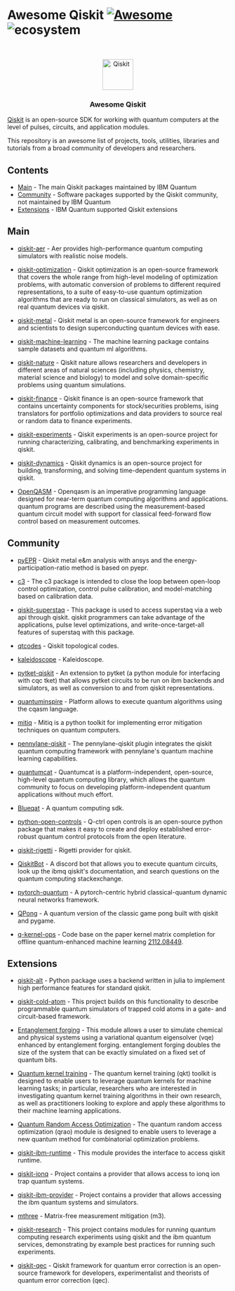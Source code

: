 <!--lint ignore double-link-->

# Awesome Qiskit [![Awesome](https://awesome.re/badge.svg)](https://awesome.re) ![ecosystem](https://img.shields.io/badge/Qiskit-Ecosystem-blueviolet) 

<!--lint enable double-link-->

<br />
<p align="center">
  <p align="center">
    <a href="https://qiskit.org/">
      <img alt="Qiskit" src="https://qiskit.org/images/qiskit-logo.png" width="70" />
    </a>
  </p>
  <h3 align="center">Awesome Qiskit</h3>
</p>

[Qiskit](https://qiskit.org/) is an open-source SDK for working with quantum computers at the level of pulses, circuits, and application modules.

This repository is an awesome list of projects, tools, utilities, libraries and tutorials from a broad community of developers and researchers.

## Contents

* [Main](#main) - The main Qiskit packages maintained by IBM Quantum
* [Community](#community) - Software packages supported by the Qiskit community, not maintained by IBM Quantum
* [Extensions](#extensions) - IBM Quantum supported Qiskit extensions


## Main


* [qiskit-aer](https://github.com/Qiskit/qiskit-aer) - Aer provides high-performance quantum computing simulators with realistic noise models.

* [qiskit-optimization](https://github.com/Qiskit/qiskit-optimization) - Qiskit optimization is an open-source framework that covers the whole range from high-level modeling of optimization problems, with automatic conversion of problems to different required representations, to a suite of easy-to-use quantum optimization algorithms that are ready to run on classical simulators, as well as on real quantum devices via qiskit.

* [qiskit-metal](https://github.com/Qiskit/qiskit-metal) - Qiskit metal is an open-source framework for engineers and scientists to design superconducting quantum devices with ease.

* [qiskit-machine-learning](https://github.com/Qiskit/qiskit-machine-learning) - The machine learning package contains sample datasets and quantum ml algorithms.

* [qiskit-nature](https://github.com/Qiskit/qiskit-nature) - Qiskit nature allows researchers and developers in different areas of natural sciences (including physics, chemistry, material science and biology) to model and solve domain-specific problems using quantum simulations.

* [qiskit-finance](https://github.com/Qiskit/qiskit-finance) - Qiskit finance is an open-source framework that contains uncertainty components for stock/securities problems, ising translators for portfolio optimizations and data providers to source real or random data to finance experiments.

* [qiskit-experiments](https://github.com/Qiskit/qiskit-experiments) - Qiskit experiments is an open-source project for running characterizing, calibrating, and benchmarking experiments in qiskit.

* [qiskit-dynamics](https://github.com/Qiskit/qiskit-dynamics) - Qiskit dynamics is an open-source project for building, transforming, and solving time-dependent quantum systems in qiskit.

* [OpenQASM](https://github.com/openqasm/openqasm) - Openqasm is an imperative programming language designed for near-term quantum computing algorithms and applications. quantum programs are described using the measurement-based quantum circuit model with support for classical feed-forward flow control based on measurement outcomes.


## Community


* [pyEPR](https://github.com/zlatko-minev/pyEPR) - Qiskit metal e&m analysis with ansys and the energy-participation-ratio method is based on pyepr.

* [c3](https://github.com/q-optimize/c3) - The c3 package is intended to close the loop between open-loop control optimization, control pulse calibration, and model-matching based on calibration data.

* [qiskit-superstaq](https://github.com/SupertechLabs/qiskit-superstaq) - This package is used to access superstaq via a web api through qiskit. qiskit programmers can take advantage of the applications, pulse level optimizations, and write-once-target-all features of superstaq with this package.

* [qtcodes](https://github.com/yaleqc/qtcodes) - Qiskit topological codes.

* [kaleidoscope](https://github.com/QuSTaR/kaleidoscope) - Kaleidoscope.

* [pytket-qiskit](https://github.com/CQCL/pytket-extensions/tree/develop/modules/pytket-qiskit) - An extension to pytket (a python module for interfacing with cqc tket) that allows pytket circuits to be run on ibm backends and simulators, as well as conversion to and from qiskit representations.

* [quantuminspire](https://github.com/QuTech-Delft/quantuminspire) - Platform allows to execute quantum algorithms using the cqasm language.

* [mitiq](https://github.com/unitaryfund/mitiq) - Mitiq is a python toolkit for implementing error mitigation techniques on quantum computers.

* [pennylane-qiskit](https://github.com/PennyLaneAI/pennylane-qiskit) - The pennylane-qiskit plugin integrates the qiskit quantum computing framework with pennylane's quantum machine learning capabilities.

* [quantumcat](https://github.com/artificial-brain/quantumcat) - Quantumcat is a platform-independent, open-source, high-level quantum computing library, which allows the quantum community to focus on developing platform-independent quantum applications without much effort.

* [Blueqat](https://github.com/Blueqat/Blueqat) - A quantum computing sdk.

* [python-open-controls](https://github.com/qctrl/python-open-controls) - Q-ctrl open controls is an open-source python package that makes it easy to create and deploy established error-robust quantum control protocols from the open literature.

* [qiskit-rigetti](https://github.com/rigetti/qiskit-rigetti) - Rigetti provider for qiskit.

* [QiskitBot](https://github.com/infiniteregrets/QiskitBot) - A discord bot that allows you to execute quantum circuits, look up the ibmq qiskit's documentation, and search questions on the quantum computing stackexchange.

* [pytorch-quantum](https://github.com/mit-han-lab/pytorch-quantum) - A pytorch-centric hybrid classical-quantum dynamic neural networks framework.

* [QPong](https://github.com/HuangJunye/QPong) - A quantum version of the classic game pong built with qiskit and pygame.

* [q-kernel-ops](https://github.com/Travis-S-IBM/q-kernel-ops) - Code base on the paper kernel matrix completion for offline quantum-enhanced machine learning [2112.08449](https://arxiv.org/abs/2112.08449).


## Extensions


* [qiskit-alt](https://github.com/Qiskit-Extensions/qiskit-alt) - Python package uses a backend written in julia to implement high performance features for standard qiskit.

* [qiskit-cold-atom](https://github.com/Qiskit-Extensions/qiskit-cold-atom) - This project builds on this functionality to describe programmable quantum simulators of trapped cold atoms in a gate- and circuit-based framework.

* [Entanglement forging](https://github.com/qiskit-community/prototype-entanglement-forging) - This module allows a user to simulate chemical and physical systems using a variational quantum eigensolver (vqe) enhanced by entanglement forging. entanglement forging doubles the size of the system that can be exactly simulated on a fixed set of quantum bits.

* [Quantum kernel training](https://github.com/qiskit-community/prototype-quantum-kernel-training) - The quantum kernel training (qkt) toolkit is designed to enable users to leverage quantum kernels for machine learning tasks; in particular, researchers who are interested in investigating quantum kernel training algorithms in their own research, as well as practitioners looking to explore and apply these algorithms to their machine learning applications.

* [Quantum Random Access Optimization](https://github.com/qiskit-community/prototype-qrao) - The quantum random access optimization (qrao) module is designed to enable users to leverage a new quantum method for combinatorial optimization problems.

* [qiskit-ibm-runtime](https://github.com/qiskit/qiskit-ibm-runtime) - This module provides the interface to access qiskit runtime.

* [qiskit-ionq](https://github.com/Qiskit-Partners/qiskit-ionq) - Project contains a provider that allows access to ionq ion trap quantum systems.

* [qiskit-ibm-provider](https://github.com/Qiskit/qiskit-ibm-provider) - Project contains a provider that allows accessing the ibm quantum systems and simulators.

* [mthree](https://github.com/Qiskit-Partners/mthree) - Matrix-free measurement mitigation (m3).

* [qiskit-research](https://github.com/qiskit-research/qiskit-research) - This project contains modules for running quantum computing research experiments using qiskit and the ibm quantum services, demonstrating by example best practices for running such experiments.

* [qiskit-qec](https://github.com/qiskit-community/qiskit-qec) - Qiskit framework for quantum error correction is an open-source framework for developers, experimentalist and theorists of quantum error correction (qec).


